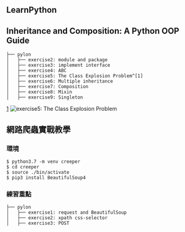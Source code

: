 LearnPython
---

## Inheritance and Composition: A Python OOP Guide

```
├── pylon
│   ├── exercise2: module and package
│   ├── exercise3: implement interface
│   ├── exercise4: ABC
│   ├── exercise5: The Class Explosion Problem^[1]
│   ├── exercise6: Multiple inheritance
│   ├── exercise7: Composition
│   ├── exercise8: Mixin
│   ├── exercise9: Singleton
```

[1](.)
![exercise5: The Class Explosion Problem](https://files.realpython.com/media/ic-class-explosion.a3d42b8c9b91.jpg)

## 網路爬蟲實戰教學

### 環境

```
$ python3.7 -m venv creeper
$ cd creeper
$ source ./bin/activate
$ pip3 install BeautifulSoup4
```

### 練習重點

```
├── pylon
│   ├── exercise1: request and BeautifulSoup
│   ├── exercise2: xpath css-selector
│   ├── exercise3: POST
```